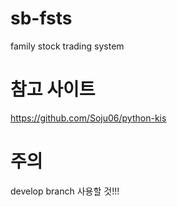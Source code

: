 # sb-fsts
family stock trading system

# 참고 사이트
https://github.com/Soju06/python-kis

# 주의
develop branch 사용할 것!!!
